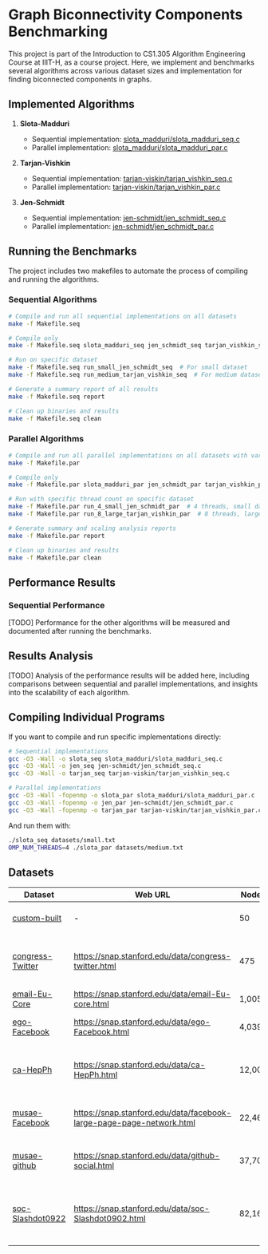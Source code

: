 # Graph Biconnectivity Components Benchmarking

This project is part of the Introduction to CS1.305 Algorithm Engineering Course at IIIT-H, as a course project. Here, we implement and benchmarks several algorithms across various dataset sizes and implementation for finding biconnected components in graphs.

## Implemented Algorithms

1. **Slota-Madduri**
   - Sequential implementation: [slota_madduri/slota_madduri_seq.c](./slota_madduri/slota_madduri_seq.c)
   - Parallel implementation: [slota_madduri/slota_madduri_par.c](./slota_madduri/slota_madduri_par.c)

2. **Tarjan-Vishkin**
   - Sequential implementation: [tarjan-viskin/tarjan_vishkin_seq.c](./tarjan-viskin/tarjan_vishkin_seq.c)
   - Parallel implementation: [tarjan-viskin/tarjan_vishkin_par.c](./tarjan-viskin/tarjan_vishkin_par.c)

3. **Jen-Schmidt**
   - Sequential implementation: [jen-schmidt/jen_schmidt_seq.c](./jen-schmidt/jen_schmidt_seq.c)
   - Parallel implementation: [jen-schmidt/jen_schmidt_par.c](./jen-schmidt/jen_schmidt_par.c)

## Running the Benchmarks

The project includes two makefiles to automate the process of compiling and running the algorithms.

### Sequential Algorithms

```bash
# Compile and run all sequential implementations on all datasets
make -f Makefile.seq

# Compile only
make -f Makefile.seq slota_madduri_seq jen_schmidt_seq tarjan_vishkin_seq

# Run on specific dataset
make -f Makefile.seq run_small_jen_schmidt_seq  # For small dataset
make -f Makefile.seq run_medium_tarjan_vishkin_seq  # For medium dataset

# Generate a summary report of all results
make -f Makefile.seq report

# Clean up binaries and results
make -f Makefile.seq clean
```

### Parallel Algorithms

```bash
# Compile and run all parallel implementations on all datasets with various thread counts
make -f Makefile.par

# Compile only
make -f Makefile.par slota_madduri_par jen_schmidt_par tarjan_vishkin_par

# Run with specific thread count on specific dataset
make -f Makefile.par run_4_small_jen_schmidt_par  # 4 threads, small dataset
make -f Makefile.par run_8_large_tarjan_vishkin_par  # 8 threads, large dataset

# Generate summary and scaling analysis reports
make -f Makefile.par report

# Clean up binaries and results
make -f Makefile.par clean
```

## Performance Results

### Sequential Performance

[TODO] Performance for the other algorithms will be measured and documented after running the benchmarks.

## Results Analysis

[TODO] Analysis of the performance results will be added here, including comparisons between sequential and parallel implementations, and insights into the scalability of each algorithm.

## Compiling Individual Programs

If you want to compile and run specific implementations directly:

```bash
# Sequential implementations
gcc -O3 -Wall -o slota_seq slota_madduri/slota_madduri_seq.c
gcc -O3 -Wall -o jen_seq jen-schmidt/jen_schmidt_seq.c
gcc -O3 -Wall -o tarjan_seq tarjan-viskin/tarjan_vishkin_seq.c

# Parallel implementations
gcc -O3 -Wall -fopenmp -o slota_par slota_madduri/slota_madduri_par.c
gcc -O3 -Wall -fopenmp -o jen_par jen-schmidt/jen_schmidt_par.c
gcc -O3 -Wall -fopenmp -o tarjan_par tarjan-viskin/tarjan_vishkin_par.c
```

And run them with:

```bash
./slota_seq datasets/small.txt
OMP_NUM_THREADS=4 ./slota_par datasets/medium.txt
```

## Datasets
| Dataset | Web URL | Nodes | Edges | Description |
|-------------|----------|-------|-------|-------------|
| [custom-built](./datasets/custom.txt)       | - | 50 | 128 | Custom built small set for testing |
| [congress-Twitter](./datasets/congress.txt)       | https://snap.stanford.edu/data/congress-twitter.html | 475 | 13,289 | Twitter interaction network for the US Congress |
| [email-Eu-Core](./datasets/email.txt)      | https://snap.stanford.edu/data/email-Eu-core.html | 1,005 | 25,571 | E-mail network |
| [ego-Facebook](./datasets/facebook.txt)       | https://snap.stanford.edu/data/ego-Facebook.html | 4,039 | 88,234 | Facebook social circles network |
| [ca-HepPh](./datasets/hep.txt)       | https://snap.stanford.edu/data/ca-HepPh.html | 12,008 | 118,521 | Collaboration network of Arxiv High Energy Physics |
| [musae-Facebook](./datasets/musae.txt)       | https://snap.stanford.edu/data/facebook-large-page-page-network.html | 22,469 | 171,002 | Facebook page-page network with page names |
| [musae-github](./datasets/github.txt)       | https://snap.stanford.edu/data/github-social.html | 37,700 | 289,003 | Social network of Github developers |
| [soc-Slashdot0922](./datasets/slashdot.txt)       | https://snap.stanford.edu/data/soc-Slashdot0902.html | 82,167 | 948,464 | Slashdot social network from February 2009 |